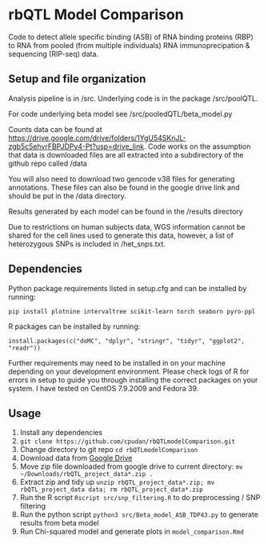 # rbQTL Model Comparison

Code to detect allele specific binding (ASB) of RNA binding proteins (RBP) to RNA from pooled (from multiple individuals) RNA
immunoprecipation & sequencing (RIP-seq) data.

## Setup and file organization

Analysis pipeline is in /src. Underlying code is in the package /src/poolQTL.

For code underlying beta model see /src/pooledQTL/beta_model.py

Counts data can be found at https://drive.google.com/drive/folders/1YgU54SKnJL-zgb5c5ehvrFBPJDPy4-Pt?usp=drive_link.
Code works on the assumption that data is downloaded files are all extracted into a subdirectory of the github repo called /data

You will also need to download two gencode v38 files for generating annotations. These files can also be found in the google drive link and should be put in the /data directory.

Results generated by each model can be found in the /results directory

Due to restrictions on human subjects data, WGS information cannot be shared for the cell lines used to generate this data, however, a list of heterozygous SNPs is included in /het_snps.txt.

## Dependencies

Python package requirements listed in setup.cfg and can be installed by running:
```
pip install plotnine intervaltree scikit-learn torch seaborn pyro-ppl
```

R packages can be installed by running:
```
install.packages(c("doMC", "dplyr", "stringr", "tidyr", "ggplot2", "readr"))
```
Further requirements may need to be installed in on your machine depending on your development environment.
Please check logs of R for errors in setup to guide you through installing the correct packages on your system.
I have tested on CentOS 7.9.2009 and Fedora 39.

## Usage

1. Install any dependencies
2. `git clone https://github.com/cpudan/rbQTLmodelComparison.git`
3. Change directory to git repo `cd rbQTLmodelComparison`
4. Download data from [Google Drive](https://drive.google.com/drive/folders/1YgU54SKnJL-zgb5c5ehvrFBPJDPy4-Pt?usp=drive_link)
5. Move zip file downloaded from google drive to current directory: `mv ~/Downloads/rbQTL_project_data*.zip .`
6. Extract zip and tidy up `unzip rbQTL_project_data*.zip; mv rbQTL_project_data data; rm rbQTL_project_data*.zip`
7. Run the R script `Rscript src/snp_filtering.R` to do preprocessing / SNP filtering
8. Run the python script `python3 src/Beta_model_ASB_TDP43.py` to generate results from beta model
9. Run Chi-squared model and generate plots in `model_comparison.Rmd`
